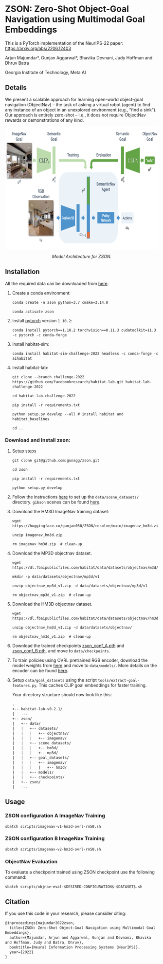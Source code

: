 # ZSON: Zero-Shot Object-Goal Navigation using Multimodal Goal Embeddings

This is a PyTorch implementation of the NeurIPS-22 paper: https://arxiv.org/abs/2206.12403

Arjun Majumdar*, Gunjan Aggarwal*, Bhavika Devnani, Judy Hoffman and Dhruv Batra

Georgia Institute of Technology, Meta AI

## Details

We present a scalable approach for learning open-world object-goal navigation (ObjectNav) – the task of asking a virtual robot (agent) to find any instance of an object in an unexplored environment (e.g., “find a sink”). Our approach is entirely zero-shot – i.e., it does not require ObjectNav rewards or demonstrations of any kind.

<p align="center">
  <img src="imgs/zson_approach.png"  height="400">

  <p align="center"><i>Model Architecture for ZSON. </i></p>
</p>

## Installation
All the required data can be downloaded from [here](https://huggingface.co/gunjan050/ZSON/tree/main).

1. Create a conda environment:
   ```
   conda create -n zson python=3.7 cmake=3.14.0
   ```
   ```
   conda activate zson
   ```

1. Install [pytorch](https://pytorch.org/) version `1.10.2`:
   ```
   conda install pytorch==1.10.2 torchvision==0.11.3 cudatoolkit=11.3 -c pytorch -c conda-forge
   ```

1. Install habitat-sim:
   ```
   conda install habitat-sim-challenge-2022 headless -c conda-forge -c aihabitat
   ```

1. Install habitat-lab:
   ```
   git clone --branch challenge-2022 https://github.com/facebookresearch/habitat-lab.git habitat-lab-challenge-2022
   ```
   ```
   cd habitat-lab-challenge-2022
   ```
   ```
   pip install -r requirements.txt
   ```
   ```
   python setup.py develop --all # install habitat and habitat_baselines
   ```
   ```
   cd ..
   ```


### Download and Install zson:
1. Setup steps
   ```
   git clone git@github.com:gunagg/zson.git
   ```
   ```
   cd zson
   ```
   ```
   pip install -r requirements.txt
   ```
   ```
   python setup.py develop
   ```

1. Follow the instructions [here](https://github.com/facebookresearch/habitat-sim/blob/main/DATASETS.md) to set up the `data/scene_datasets/` directory. `gibson` scenes can be found [here](http://gibsonenv.stanford.edu/database/).

1. Download the HM3D ImageNav training dataset:

   ```
   wget https://huggingface.co/gunjan050/ZSON/resolve/main/imagenav_hm3d.zip
   ```
   ```
   unzip imagenav_hm3d.zip
   ```
   ```
   rm imagenav_hm3d.zip  # clean-up
   ```


1. Download the MP3D objectnav dataset.
   ```
   wget https://dl.fbaipublicfiles.com/habitat/data/datasets/objectnav/m3d/v1/objectnav_mp3d_v1.zip
   ```
   ```
   mkdir -p data/datasets/objectnav/mp3d/v1
   ```
   ```
   unzip objectnav_mp3d_v1.zip -d data/datasets/objectnav/mp3d/v1
   ```
   ```
   rm objectnav_mp3d_v1.zip  # clean-up
   ```


1. Download the HM3D objectnav dataset.
   ```
   wget https://dl.fbaipublicfiles.com/habitat/data/datasets/objectnav/hm3d/v1/objectnav_hm3d_v1.zip
   ```
   ```
   unzip objectnav_hm3d_v1.zip -d data/datasets/objectnav/
   ```
   ```
   rm objectnav_hm3d_v1.zip  # clean-up
   ```
1. Download the trained checkpoints [zson_conf_A.pth](https://huggingface.co/gunjan050/ZSON/resolve/main/zson_conf_A.pth) and [zson_conf_B.pth](https://huggingface.co/gunjan050/ZSON/resolve/main/zson_conf_B.pth), and move to `data/checkpoints`.


1. To train policies using OVRL pretrained RGB encoder, download the model weights from [here](https://huggingface.co/gunjan050/ZSON/resolve/main/omnidata_DINO_02.pth) and move to `data/models/`.
More details on the encoder can be found [here](https://arxiv.org/pdf/2204.13226.pdf).

1. Setup `data/goal_datasets` using the script `tools/extract-goal-features.py`. This caches CLIP goal embeddings for faster training. 

   Your directory structure should now look like this:
   ```
   .
   +-- habitat-lab-v0.2.1/
   |   ...
   +-- zson/
   |   +-- data/
   |   |   +-- datasets/
   |   |   |   +-- objectnav/
   |   |   |   +-- imagenav/
   |   |   +-- scene_datasets/
   |   |   |   +-- hm3d/
   |   |   |   +-- mp3d/
   |   |   +-- goal_datasets/
   |   |   |   +-- imagenav/
   |   |   |   |   +-- hm3d/
   |   |   +-- models/
   |   |   +-- checkpoints/
   |   +-- zson/
   |   ...
   ```

## Usage

### ZSON configuration A ImageNav Training

  ```
  sbatch scripts/imagenav-v1-hm3d-ovrl-rn50.sh
  ```
### ZSON configuration B ImageNav Training

  ```
  sbatch scripts/imagenav-v2-hm3d-ovrl-rn50.sh
  ```

### ObjectNav Evaluation

To evaluate a checkpoint trained using ZSON checkpoint use the following command:

  ```
  sbatch scripts/objnav-eval-$DESIRED-CONFIGURATION$-$DATASET$.sh
  ```

## Citation

If you use this code in your research, please consider citing:
```
@inproceedings{majumdar2022zson,
  title={ZSON: Zero-Shot Object-Goal Navigation using Multimodal Goal Embeddings},
  author={Majumdar, Arjun and Aggarwal, Gunjan and Devnani, Bhavika and Hoffman, Judy and Batra, Dhruv},
  booktitle={Neural Information Processing Systems (NeurIPS)},
  year={2022}
}
```
